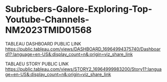 # Subricbers-Galore-Exploring-Top-Youtube-Channels-NM2023TMID01568

TABLEAU  DASHBOARD PUBLIC LINK
https://public.tableau.com/views/DASHBOARD_16964994375740/Dashboard1?:language=en-US&:display_count=n&:origin=viz_share_link

TABLAEU STORY PUBLIC LINK
https://public.tableau.com/views/STORY2_16964999983200/Story1?:language=en-US&:display_count=n&:origin=viz_share_link

